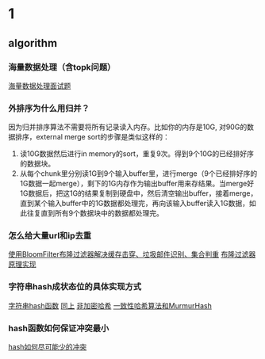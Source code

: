 # 1

## algorithm

### 海量数据处理（含topk问题）

[海量数据处理面试题](http://www.cnblogs.com/timchen5858/p/3652553.html?utm_source=tuicool&utm_medium=referral)

### 外排序为什么用归并？

因为归并排序算法不需要将所有记录读入内存。比如你的内存是10G, 对90G的数据排序，external merge sort的步骤是类似这样的：

1. 读10G数据然后进行in memory的sort，重复9次。得到9个10G的已经排好序的数据块。
2. 从每个chunk里分别读1G到9个输入buffer里，进行merge（9个已经排好序的1G数据一起merge），剩下的1G内存作为输出buffer用来存结果。当merge好1G数据后，把这1G的结果复制到硬盘中，然后清空输出buffer，接着merge，直到某个输入buffer中的1G数据都处理完，再向该输入buffer读入1G数据，如此往复直到所有9个数据块中的数据都处理完。

### 怎么给大量url和ip去重

[使用BloomFilter布隆过滤器解决缓存击穿、垃圾邮件识别、集合判重](https://blog.csdn.net/tianyaleixiaowu/article/details/74721877)
[布隆过滤器原理实现](https://www.cnblogs.com/cpselvis/p/6265825.html)

### 字符串hash成状态位的具体实现方式

[字符串hash函数](https://blog.csdn.net/yl2isoft/article/details/16362479)
[同上](https://blog.csdn.net/github_35124642/article/details/51506386)
[非加密哈希](https://segmentfault.com/a/1190000010990136)
[一致性哈希算法和MurmurHash](http://eovie.cn/notes/%E4%B8%80%E8%87%B4%E6%80%A7%E5%93%88%E5%B8%8C%E7%AE%97%E6%B3%95%E5%92%8CMurmurHash)

### hash函数如何保证冲突最小

[hash如何尽可能少的冲突](https://www.zhihu.com/question/20507188)

